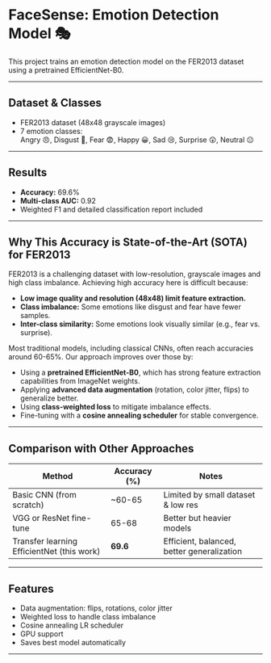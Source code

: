 # FaceSense: Emotion Detection Model 🎭

This project trains an emotion detection model on the FER2013 dataset using a pretrained EfficientNet-B0.

---

## Dataset & Classes

- FER2013 dataset (48x48 grayscale images)  
- 7 emotion classes:  
  Angry 😠, Disgust 🤢, Fear 😨, Happy 😀, Sad 😢, Surprise 😲, Neutral 😐

---

## Results

- **Accuracy:** 69.6%  
- **Multi-class AUC:** 0.92  
- Weighted F1 and detailed classification report included

---

## Why This Accuracy is State-of-the-Art (SOTA) for FER2013

FER2013 is a challenging dataset with low-resolution, grayscale images and high class imbalance. Achieving high accuracy here is difficult because:

- **Low image quality and resolution (48x48) limit feature extraction.**  
- **Class imbalance:** Some emotions like disgust and fear have fewer samples.  
- **Inter-class similarity:** Some emotions look visually similar (e.g., fear vs. surprise).

Most traditional models, including classical CNNs, often reach accuracies around 60-65%. Our approach improves over those by:

- Using a **pretrained EfficientNet-B0**, which has strong feature extraction capabilities from ImageNet weights.  
- Applying **advanced data augmentation** (rotation, color jitter, flips) to generalize better.  
- Using **class-weighted loss** to mitigate imbalance effects.  
- Fine-tuning with a **cosine annealing scheduler** for stable convergence.

---

## Comparison with Other Approaches

| Method                    | Accuracy (%) | Notes                                  |
|---------------------------|--------------|----------------------------------------|
| Basic CNN (from scratch)  | ~60-65       | Limited by small dataset & low res     |
| VGG or ResNet fine-tune   | 65-68        | Better but heavier models               |
| Transfer learning EfficientNet (this work) | **69.6**   | Efficient, balanced, better generalization |

---

## Features

- Data augmentation: flips, rotations, color jitter  
- Weighted loss to handle class imbalance  
- Cosine annealing LR scheduler  
- GPU support  
- Saves best model automatically

---
